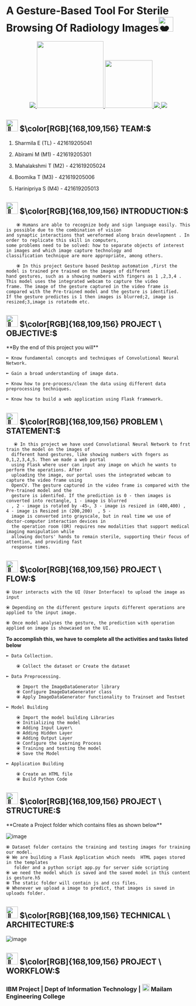 # A Gesture-Based Tool For Sterile Browsing Of Radiology Images<img src="https://fonts.gstatic.com/s/e/notoemoji/latest/2764_fe0f/512.gif" alt="❤" width="40" height="40">

<p align="center">
<a href="https://www.ibm.com/in-en">
<img src="https://img.shields.io/badge/IBM-052FAD.svg?style=for-the-badge&logo=IBM&logoColor=white">
</a>
   <a href="https://www.python.org/g">
    <img src="https://forthebadge.com/images/badges/made-with-python.svg" width =182 >
  </a>

  <a href="https://www.ibm.com/cloud">
      <img src="https://img.shields.io/badge/IBM%20Watson-BE95FF.svg?style=for-the-badge&logo=IBM-Watson&logoColor=white" width=130>
  </a>
  <a href="https://opencv.org/">
    <img src="https://img.shields.io/badge/OpenCV-5C3EE8.svg?style=for-the-badge&logo=OpenCV&logoColor=white">
   </a>
 
  <a href="https://pandas.pydata.org/">
    <img src="https://img.shields.io/badge/pandas-150458.svg?style=for-the-badge&logo=pandas&logoColor=white">
    </a>
</p>

<div>
 <h2><picture>
  <source srcset="https://fonts.gstatic.com/s/e/notoemoji/latest/1f31f/512.webp" type="image/webp">
  <img src="https://fonts.gstatic.com/s/e/notoemoji/latest/1f31f/512.gif" alt="🌟" width="32" height="32">
</picture>$\color[RGB]{168,109,156} TEAM:$</h2></div>

   1. Sharmila E    (TL) - 421619205041

   2. Abirami M     (M1) - 421619205301

   3. Mahalakshmi T (M2) - 421619205024

   4. Boomika T     (M3) - 421619205006

   5. Harinipriya S (M4) - 421619205013

<div>
 <h2><picture>
  <source srcset="https://fonts.gstatic.com/s/e/notoemoji/latest/1f31f/512.webp" type="image/webp">
  <img src="https://fonts.gstatic.com/s/e/notoemoji/latest/1f31f/512.gif" alt="🌟" width="32" height="32">
</picture>$\color[RGB]{168,109,156} INTRODUCTION:$</h2></div>

        ⦿ Humans are able to recognize body and sign language easily. This is possible due to the combination of vision
    and synaptic interactions that wereformed along brain development . In order to replicate this skill in computers,
    some problems need to be solved: how to separate objects of interest in images and which image capture technology and
    classification technique are more appropriate, among others.

        ⦿ In this project Gesture based Desktop automation ,First the model is trained pre trained on the images of different
    hand gestures, such as a showing numbers with fingers as 1 ,2,3,4 . This model uses the integrated webcam to capture the video
    frame. The image of the gesture captured in the video frame is compared with the Pre-trained model and the gesture is identified.
    If the gesture predictes is 1 then images is blurred;2, image is resized;3,image is rotatedm etc.

<div>
 <h2><picture>
  <source srcset="https://fonts.gstatic.com/s/e/notoemoji/latest/1f31f/512.webp" type="image/webp">
  <img src="https://fonts.gstatic.com/s/e/notoemoji/latest/1f31f/512.gif" alt="🌟" width="32" height="32">
</picture>$\color[RGB]{168,109,156} PROJECT \ OBJECTIVE:$</h2></div>
**By the end of this project you will**

    ➼ Know fundamental concepts and techniques of Convolutional Neural Network.

    ➼ Gain a broad understanding of image data.

    ➼ Know how to pre-process/clean the data using different data preprocessing techniques.

    ➼ Know how to build a web application using Flask framework.
   
<div>
 <h2><picture>
  <source srcset="https://fonts.gstatic.com/s/e/notoemoji/latest/1f31f/512.webp" type="image/webp">
  <img src="https://fonts.gstatic.com/s/e/notoemoji/latest/1f31f/512.gif" alt="🌟" width="32" height="32">
</picture> $\color[RGB]{168,109,156} PROBLEM \ STATEMENT:$</h2></div>

       ⦿ In this project we have used Convolutional Neural Network to frst train the model on the images of
      different hand gestures, like showing numbers with fngers as 0,1,2,3,4,5. Then we made a web portal
      using Flask where user can input any image on which he wants to perform the operations. After
      uploading the image, our portal uses the integrated webcam to capture the video frame using
      OpenCV. The gesture captured in the video frame is compared with the Pre-trained model and the
      gesture is identifed. If the prediction is 0 - then images is converted into rectangle, 1 - image is blurred
      , 2 - image is rotated by -45॰, 3 - image is resized in (400,400) , 4 - image is Resized in (200,200)  , 5 -
      image is converted into grayscale, but in real time we use of doctor-computer interaction devices in
      the operation room (OR) requires new modalities that support medical imaging manipulation while
      allowing doctors' hands to remain sterile, supporting their focus of attention, and providing fast
      response times.
   
<div>
 <h2><picture>
  <source srcset="https://fonts.gstatic.com/s/e/notoemoji/latest/1f31f/512.webp" type="image/webp">
  <img src="https://fonts.gstatic.com/s/e/notoemoji/latest/1f31f/512.gif" alt="🌟" width="32" height="32">
</picture> $\color[RGB]{168,109,156} PROJECT \ FLOW:$</h2></div>

    ⦿ User interacts with the UI (User Interface) to upload the image as input

    ⦿ Depending on the different gesture inputs different operations are applied to the input image.

    ⦿ Once model analyses the gesture, the prediction with operation applied on image is showcased on the UI.

**To accomplish this, we have to complete all the activities and tasks listed below**

    ➼ Data Collection.

        ⦿ Collect the dataset or Create the dataset

    ➼ Data Preprocessing.

        ⦿ Import the ImageDataGenerator library
        ⦿ Configure ImageDataGenerator class
        ⦿ Apply ImageDataGenerator functionality to Trainset and Testset

    ➼ Model Building

        ⦿ Import the model building Libraries
        ⦿ Initializing the model
        ⦿ Adding Input Layer\
        ⦿ Adding Hidden Layer
        ⦿ Adding Output Layer
        ⦿ Configure the Learning Process
        ⦿ Training and testing the model
        ⦿ Save the Model

    ➼ Application Building

        ⦿ Create an HTML file
        ⦿ Build Python Code


<div>
 <h2><picture>
  <source srcset="https://fonts.gstatic.com/s/e/notoemoji/latest/1f31f/512.webp" type="image/webp">
  <img src="https://fonts.gstatic.com/s/e/notoemoji/latest/1f31f/512.gif" alt="🌟" width="32" height="32">
</picture>$\color[RGB]{168,109,156} PROJECT \ STRUCTURE:$</h2></div>
**Create a Project folder which contains files as shown below**


![image](https://user-images.githubusercontent.com/70817219/194914420-9ef53158-9413-447b-a7f3-846d5ed567cb.png)

    ⦿ Dataset folder contains the training and testing images for training our model.
    ⦿ We are building a Flask Application which needs  HTML pages stored in the templates
       folder and a python script app.py for server side scripting
    ⦿ we need the model which is saved and the saved model in this content is gesture.h5
    ⦿ The static folder will contain js and css files.
    ⦿ Whenever we upload a image to predict, that images is saved in uploads folder.

<div>
 <h2><picture>
  <source srcset="https://fonts.gstatic.com/s/e/notoemoji/latest/1f31f/512.webp" type="image/webp">
  <img src="https://fonts.gstatic.com/s/e/notoemoji/latest/1f31f/512.gif" alt="🌟" width="32" height="32">
</picture>$\color[RGB]{168,109,156} TECHNICAL \ ARCHITECTURE:$</h2></div>

![image](https://user-images.githubusercontent.com/70817219/194914841-4fc230f1-53f9-4b5a-8d9a-e902d9fc3581.png)


<div>
 <h2><picture>
  <source srcset="https://fonts.gstatic.com/s/e/notoemoji/latest/1f31f/512.webp" type="image/webp">
  <img src="https://fonts.gstatic.com/s/e/notoemoji/latest/1f31f/512.gif" alt="🌟" width="32" height="32">
</picture> $\color[RGB]{168,109,156} PROJECT \ WORKFLOW:$</h2></div>
              

### IBM Project | Dept of Information Technology | <img src="https://user-images.githubusercontent.com/53140274/201509926-2ef26640-f3d6-42a6-be68-29ab60a902ee.png" alt="InfiniteGraph Logo" width="20"> Mailam Engineering College 
